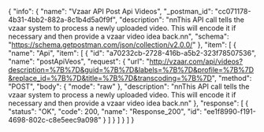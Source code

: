 {
  "info": {
    "name": "Vzaar API Post Api Videos",
    "_postman_id": "cc071178-4b31-4bb2-882a-8c1b4d5a0f9f",
    "description": "nnThis API call tells the vzaar system to process a newly uploaded video. This will encode it if necessary and then provide a vzaar video idea back.nn",
    "schema": "https://schema.getpostman.com/json/collection/v2.0.0/"
  },
  "item": [
    {
      "name": "Api",
      "item": [
        {
          "id": "a70232cb-2728-416b-a5b2-323f78507536",
          "name": "postApiVeos",
          "request": {
            "url": "http://vzaar.com/api/videos?description=%7B%7D&guid=%7B%7D&labels=%7B%7D&profile=%7B%7D&replace_id=%7B%7D&title=%7B%7D&transcoding=%7B%7D",
            "method": "POST",
            "body": {
              "mode": "raw"
            },
            "description": "nnThis API call tells the vzaar system to process a newly uploaded video. This will encode it if necessary and then provide a vzaar video idea back.nn"
          },
          "response": [
            {
              "status": "OK",
              "code": 200,
              "name": "Response_200",
              "id": "ee1f8990-f191-4698-802c-c8e5eec9a098"
            }
          ]
        }
      ]
    }
  ]
}